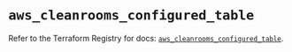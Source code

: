 # `aws_cleanrooms_configured_table`

Refer to the Terraform Registry for docs: [`aws_cleanrooms_configured_table`](https://registry.terraform.io/providers/hashicorp/aws/6.19.0/docs/resources/cleanrooms_configured_table).
